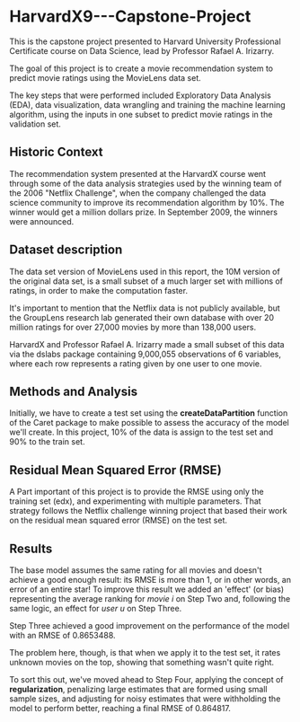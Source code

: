 # HarvardX9---Capstone-Project

This is the capstone project presented to Harvard University Professional Certificate course on Data Science, lead by Professor Rafael A. Irizarry.

The goal of this project is to create a movie recommendation system to predict movie ratings using the MovieLens data set. 

The key steps that were performed included Exploratory Data Analysis (EDA), data visualization, data wrangling and training the machine learning algorithm,
using the inputs in one subset to predict movie ratings in the validation set.

## Historic Context

The recommendation system presented at the HarvardX course went through some of the data analysis strategies used by the winning team of the 2006 "Netflix Challenge", 
when the company challenged the data science community to improve its recommendation algorithm by 10%. The winner would get a million dollars prize. 
In September 2009, the winners were announced.

## Dataset description

The data set version of MovieLens used in this report, the 10M version of the original data set, is a small subset of a much larger set with millions of ratings, 
in order to make the computation faster.

It's important to mention that the Netflix data is not publicly available, but the GroupLens research lab generated their own database with over 20 million ratings 
for over 27,000 movies by more than 138,000 users.

HarvardX and Professor Rafael A. Irizarry made a small subset of this data via the dslabs package containing 9,000,055 observations of 6 variables, 
where each row represents a rating given by one user to one movie.

## Methods and Analysis

Initially, we have to create a test set using the **createDataPartition** function of the Caret package to make possible to assess the accuracy of the model we'll create. In this project, 10% of the data is assign to the test set and 90% to the train set.

## Residual Mean Squared Error (RMSE)

A Part important of this project is to provide the RMSE using only the training set (edx), and experimenting with multiple parameters. 
That strategy follows the Netflix challenge winning project that based their work on the residual mean squared error (RMSE) on the test set.

## Results

The base model assumes the same rating for all movies and doesn't achieve a good enough result: 
its RMSE is more than 1, or in other words, an error of an entire star! To improve this result we added an 'effect' (or bias) 
representing the average ranking for *movie i* on Step Two and, following the same logic, an effect for *user u* on Step Three.

Step Three achieved a good improvement on the performance of the model with an RMSE of 0.8653488.

The problem here, though, is that when we apply it to the test set, it rates unknown movies on the top, showing that something wasn't quite right.

To sort this out, we've moved ahead to Step Four, applying the concept of **regularization**, penalizing large estimates that are formed using small sample sizes, 
and adjusting for noisy estimates that were withholding the model to perform better, reaching a final RMSE of 0.864817.
